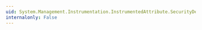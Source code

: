 ```yaml
---
uid: System.Management.Instrumentation.InstrumentedAttribute.SecurityDescriptor
internalonly: False
---
```

